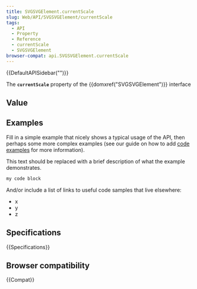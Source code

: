 ```yaml
---
title: SVGSVGElement.currentScale
slug: Web/API/SVGSVGElement/currentScale
tags:
  - API
  - Property
  - Reference
  - currentScale
  - SVGSVGElement
browser-compat: api.SVGSVGElement.currentScale
---
```

{{DefaultAPISidebar("")}}

The **`currentScale`** property of the {{domxref("SVGSVGElement")}} interface 

## Value



## Examples

Fill in a simple example that nicely shows a typical usage of the API, then perhaps some more complex examples (see our guide on how to add [code examples](/en-US/docs/MDN/Contribute/Structures/Code_examples) for more information).

This text should be replaced with a brief description of what the example demonstrates.

```js
my code block
```

And/or include a list of links to useful code samples that live elsewhere:

*   x
*   y
*   z

## Specifications

{{Specifications}}

## Browser compatibility

{{Compat}}


